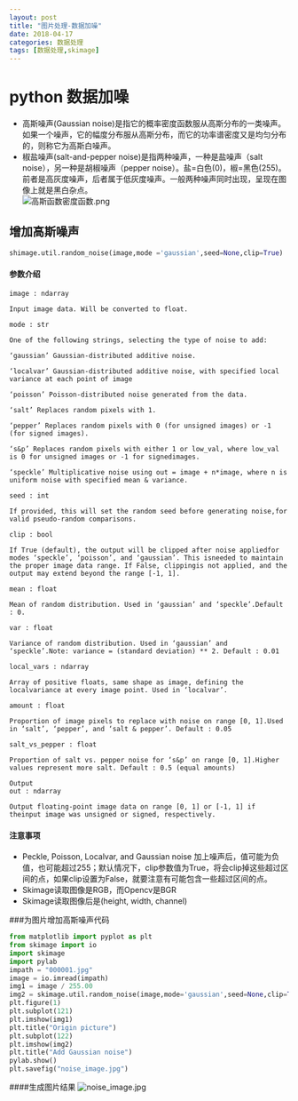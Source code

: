 ```yaml
---
layout: post
title: "图片处理-数据加噪"
date: 2018-04-17
categories: 数据处理
tags: [数据处理,skimage]
---
```

# python 数据加噪
- 高斯噪声(Gaussian noise)是指它的概率密度函数服从高斯分布的一类噪声。如果一个噪声，它的幅度分布服从高斯分布，而它的功率谱密度又是均匀分布的，则称它为高斯白噪声。 
- 椒盐噪声(salt-and-pepper noise)是指两种噪声，一种是盐噪声（salt noise），另一种是胡椒噪声（pepper noise）。盐=白色(0)，椒=黑色(255)。前者是高灰度噪声，后者属于低灰度噪声。一般两种噪声同时出现，呈现在图像上就是黑白杂点。<br>
![高斯函数密度函数.png](C:/Users/ZS/myblog/mulanshine/pictures/高斯函数密度函数.png "")

## 增加高斯噪声
```python
shimage.util.random_noise(image,mode ='gaussian',seed=None,clip=True)
```
#### 参数介绍
```
image : ndarray

Input image data. Will be converted to float.

mode : str

One of the following strings, selecting the type of noise to add:

‘gaussian’ Gaussian-distributed additive noise.

‘localvar’ Gaussian-distributed additive noise, with specified local variance at each point of image

‘poisson’ Poisson-distributed noise generated from the data.

‘salt’ Replaces random pixels with 1.

‘pepper’ Replaces random pixels with 0 (for unsigned images) or -1 (for signed images).

‘s&p’ Replaces random pixels with either 1 or low_val, where low_val is 0 for unsigned images or -1 for signedimages.

‘speckle’ Multiplicative noise using out = image + n*image, where n is uniform noise with specified mean & variance.

seed : int

If provided, this will set the random seed before generating noise,for valid pseudo-random comparisons.

clip : bool

If True (default), the output will be clipped after noise appliedfor modes ‘speckle’, ‘poisson’, and ‘gaussian’. This isneeded to maintain the proper image data range. If False, clippingis not applied, and the output may extend beyond the range [-1, 1].

mean : float

Mean of random distribution. Used in ‘gaussian’ and ‘speckle’.Default : 0.

var : float

Variance of random distribution. Used in ‘gaussian’ and ‘speckle’.Note: variance = (standard deviation) ** 2. Default : 0.01

local_vars : ndarray

Array of positive floats, same shape as image, defining the localvariance at every image point. Used in ‘localvar’.

amount : float

Proportion of image pixels to replace with noise on range [0, 1].Used in ‘salt’, ‘pepper’, and ‘salt & pepper’. Default : 0.05

salt_vs_pepper : float

Proportion of salt vs. pepper noise for ‘s&p’ on range [0, 1].Higher values represent more salt. Default : 0.5 (equal amounts)

Output
out : ndarray

Output floating-point image data on range [0, 1] or [-1, 1] if theinput image was unsigned or signed, respectively.
```
#### 注意事项
- Peckle, Poisson, Localvar, and Gaussian noise 加上噪声后，值可能为负值，也可能超过255；默认情况下，clip参数值为True，将会clip掉这些超过区间的点，如果clip设置为False，就要注意有可能包含一些超过区间的点。
- Skimage读取图像是RGB，而Opencv是BGR
- Skimage读取图像后是(height, width, channel)<br>

###为图片增加高斯噪声代码
```python
from matplotlib import pyplot as plt
from skimage import io
import skimage
import pylab
impath = "000001.jpg"
image = io.imread(impath)
img1 = image / 255.00
img2 = skimage.util.random_noise(image,mode='gaussian',seed=None,clip=True)
plt.figure(1)
plt.subplot(121)
plt.imshow(img1)
plt.title("Origin picture")
plt.subplot(122)
plt.imshow(img2)
plt.title("Add Gaussian noise")
pylab.show()
plt.savefig("noise_image.jpg")
```

####生成图片结果
![noise_image.jpg](C:/Users/ZS/myblog/mulanshine/pictures/noise_image.jpg "")


